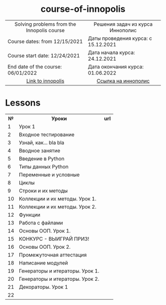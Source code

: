 <h1 align="center">course-of-innopolis</h1>

<table align="center" border="0">
  <tr>
    <td align="center">Solving problems from the Innopolis course</td><td align="center">Решения задач из курса Иннополис</td>
  </tr>
  <tr>
    <td>Course dates: from 12/15/2021</td><td>Даты проведения курса: с 15.12.2021</td>
  </tr>
  <tr>
    <td>Course start date: 12/24/2021</td><td>Дата начала курса: 24.12.2021</td>
  </tr>
  <tr>
    <td>End date of the course: 06/01/2022</td><td>Дата окончания курса: 01.06.2022</td>
  </tr>
  <tr>
    <td align="center"><a href="https://learn.innopolis.university/Students/Trainings">Link to innopolis</a></td><td align="center"><a href="https://learn.innopolis.university/Students/Trainings">Cсылка на иннополис</a></td>
  </tr>
</table>


# Lessons
<table>
  <tr>
    <th>№</th><th>Уроки</th><th>url</th>
  </tr>

  <tr>
    <td>1</td><td>Урок 1</td>
  </tr>

  <tr>
    <td>2</td><td>Входное тестирование</td>
  </tr>

  <tr>
    <td>3</td><td>Узнай, как... bla bla</td>
  </tr>
  
  <tr>
    <td>4</td><td>Вводное занятие</td>
  </tr>
  
  <tr>
    <td>5</td><td>Введение в Python</td>
  </tr>

  <tr>
    <td>6</td><td>Типы данных Python</td>
  </tr>

  <tr>
    <td>7</td><td>Переменные и условные</td>
  </tr>
  
  <tr>
    <td>8</td><td>Циклы</td>
  </tr>
  
  <tr>
    <td>9</td><td>Строки и их методы</td>
  </tr>

  <tr>
    <td>10</td><td>Коллекции и их методы. Урок 1.</td>
  </tr>
  
  <tr>
    <td>11</td><td>Коллекции и их методы. Урок 2.</td>
  </tr>

  <tr>
    <td>12</td><td>Функции</td>
  </tr>

  <tr>
    <td>13</td><td>Работа с файлами</td>
  </tr>
  
  <tr>
    <td>14</td><td>Основы ООП. Урок 1.</td>
  </tr>
  
  <tr>
    <td>15</td><td>КОНКУРС - ВЫИГРАЙ ПРИЗ!</td>
  </tr>

  <tr>
    <td>16</td><td>Основы ООП. Урок 2.</td>
  </tr>

  <tr>
    <td>17</td><td>Промежуточная аттестация</td>
  </tr>
  
  <tr>
    <td>18</td><td>Написание модулей</td>
  </tr>
  
  <tr>
    <td>19</td><td>Генераторы и итераторы. Урок 1.</td>
  </tr>

  <tr>
    <td>20</td><td>Генераторы и итераторы. Урок 2.</td>
  </tr>
  
  <tr>
    <td>21</td><td>Декораторы. Урок 1</td>
  </tr>

  <tr>
    <td>22</td><td></td><td></td>
  </tr>
  
</table>
